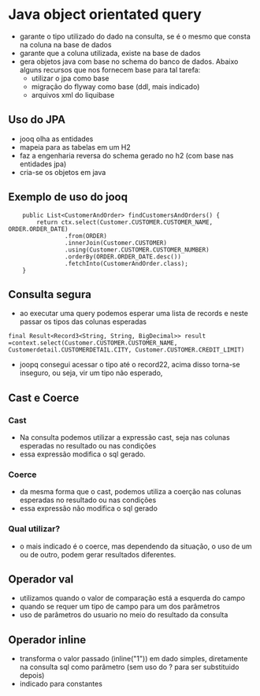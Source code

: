 # Java object orientated query
- garante o tipo utilizado do dado na consulta, se é o mesmo que consta na coluna na base de dados
- garante que a coluna utilizada, existe na base de dados
- gera objetos java com base no schema do banco de dados. Abaixo alguns recursos que nos fornecem base para tal tarefa:
  - utilizar o jpa como base
  - migração do flyway como base (ddl, mais indicado)
  - arquivos xml do liquibase

## Uso do JPA
- jooq olha as entidades
- mapeia para as tabelas em um H2
- faz a engenharia reversa do schema gerado no h2 (com base nas entidades jpa)
- cria-se os objetos em java

## Exemplo de uso do jooq
```
    public List<CustomerAndOrder> findCustomersAndOrders() {
        return ctx.select(Customer.CUSTOMER.CUSTOMER_NAME, ORDER.ORDER_DATE)
                .from(ORDER)
                .innerJoin(Customer.CUSTOMER)
                .using(Customer.CUSTOMER.CUSTOMER_NUMBER)
                .orderBy(ORDER.ORDER_DATE.desc())
                .fetchInto(CustomerAndOrder.class);
    }
```

## Consulta segura
- ao executar uma query podemos esperar uma lista de records e neste passar os tipos das colunas esperadas
```
final Result<Record3<String, String, BigDecimal>> result =context.select(Customer.CUSTOMER.CUSTOMER_NAME, Customerdetail.CUSTOMERDETAIL.CITY, Customer.CUSTOMER.CREDIT_LIMIT)
```
- joopq consegui acessar o tipo até o record22, acima disso torna-se inseguro, ou seja, vir um tipo não esperado,

## Cast e Coerce

### Cast
- Na consulta podemos utilizar a expressão cast, seja nas colunas esperadas no resultado ou nas condições
- essa expressão modifica o sql gerado.

### Coerce
- da mesma forma que o cast, podemos utiliza a coerção nas colunas esperadas no resultado ou nas condições
- essa expressão não modifica o sql gerado

### Qual utilizar?
- o mais indicado é o coerce, mas dependendo da situação, o uso de um ou de outro, podem gerar resultados diferentes.

## Operador val
- utilizamos quando o valor de comparação está a esquerda do campo
- quando se requer um tipo de campo para um dos parâmetros
- uso de parâmetros do usuario no meio do resultado da consulta

## Operador inline
- transforma o valor passado (inline("1")) em dado simples, diretamente na consulta sql como parâmetro (sem uso do ? para ser substituido depois)
- indicado para constantes